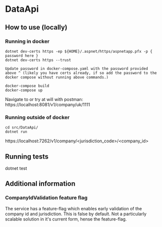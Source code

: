 # DataApi

## How to use (locally)

### Running in docker
```
dotnet dev-certs https -ep ${HOME}/.aspnet/https/aspnetapp.pfx -p { password here }
dotnet dev-certs https --trust

Update password in docker-compose.yaml with the password provided above ^ (likely you have certs already, if so add the password to the docker compose without running above commands.)

docker-compose build
docker-compose up
```

Navigate to or try at will with postman:
https://localhost:8081/v1/company/uk/1111

### Running outside of docker
```
cd src/DataApi/
dotnet run
```

https://localhost:7262/v1/company/<jurisdiction_code>/<company_id>

## Running tests
dotnet test

## Additional information

### CompanyIdValidation feature flag
The service has a feature-flag which enables early validation of the company id and jurisdiction. This is false by default.
Not a particularly scalable solution in it's current form, hense the feature-flag.
